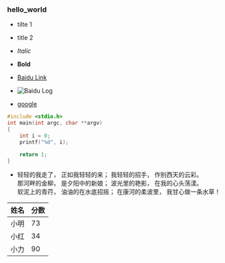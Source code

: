 ### hello_world
* tilte 1
* title 2

* *Italic*
* **Bold**


* [Baidu Link](http://www.baidu.com)
* ![Baidu Log](http://www.baidu.com/img/bd_logo1.png)

[1]:http://www.baidu.com "baidu"
[2]:http://www.yahoo.com "yahoo"
[3]:http://www.sina.com.cn "google"

* [google][3]

``` c
#include <stdio.h>
int main(int argc, char **argv)
{
    int i = 0;
    printf("%d", i);

    return 1;
}
```

* 轻轻的我走了， 正如我轻轻的来； 我轻轻的招手， 作别西天的云彩。  
那河畔的金柳， 是夕阳中的新娘； 波光里的艳影， 在我的心头荡漾。  
软泥上的青荇， 油油的在水底招摇； 在康河的柔波里， 我甘心做一条水草！  


|姓名|分数|  
|-|-|  
|小明|73|  
|小红|34|  
|小力|90|  

